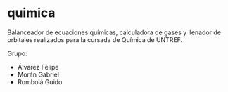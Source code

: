 # quimica

Balanceador de ecuaciones químicas, calculadora de gases y llenador de orbitales realizados para la cursada de Química de UNTREF.

Grupo:
- Álvarez Felipe
- Morán Gabriel
- Rombolá Guido

